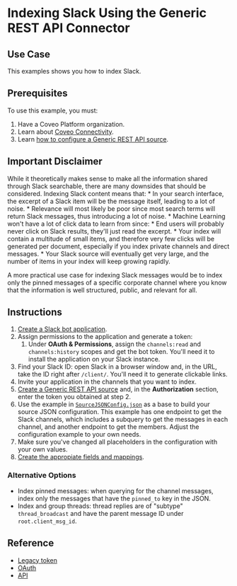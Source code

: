 # Indexing Slack Using the Generic REST API Connector

## Use Case
This examples shows you how to index Slack.

## Prerequisites
To use this example, you must:
1. Have a Coveo Platform organization.
2. Learn about [Coveo Connectivity](https://docs.coveo.com/en/1702/).
3. Learn [how to configure a Generic REST API source](https://docs.coveo.com/en/1896/).

## Important Disclaimer
While it theoretically makes sense to make all the information shared through Slack searchable, there are many downsides that should be considered. Indexing Slack content means that:
    * In your search interface, the excerpt of a Slack item will be the message itself, leading to a lot of noise.
    * Relevance will most likely be poor since most search terms will return Slack messages, thus introducing a lot of noise.
    * Machine Learning won't have a lot of click data to learn from since:
       * End users will probably never click on Slack results, they'll just read the excerpt.
       * Your index will contain a multitude of small items, and therefore very few clicks will be generated per document, especially if you index private channels and direct messages.
    * Your Slack source will eventually get very large, and the number of items in your index will keep growing rapidly.

A more practical use case for indexing Slack messages would be to index only the pinned messages of a specific corporate channel where you know that the information is well structured, public, and relevant for all.

## Instructions
1. [Create a Slack bot application](https://api.slack.com/authentication/basics#calling).
2. Assign permissions to the application and generate a token:
   1. Under **OAuth & Permissions**, assign the `channels:read` and `channels:history` scopes and get the bot token. You'll need it to install the application on your Slack instance.
3. Find your Slack ID: open Slack in a browser window and, in the URL, take the ID right after `/client/`. You'll need it to generate clickable links.
4. Invite your application in the channels that you want to index.
5. [Create a Generic REST API source](https://docs.coveo.com/en/1896/) and, in the **Authorization** section, enter the token you obtained at step 2.
6. Use the example in [`SourceJSONConfig.json`](https://github.com/coveooss/connectivity-library/blob/master/Slack/SourceJSONConfig.json) as a base to build your source JSON configuration. This example has one endpoint to get the Slack channels, which includes a subquery to get the messages in each channel, and another endpoint to get the members. Adjust the configuration example to your own needs.
7. Make sure you've changed all placeholders in the configuration with your own values.
8. [Create the appropiate fields and mappings](https://docs.coveo.com/en/1896/#completion).

### Alternative Options
* Index pinned messages: when querying for the channel messages, index only the messages that have the `pinned_to` key in the JSON.
* Index and group threads: thread replies are of "subtype" `thread_broadcast` and have the parent message ID under `root.client_msg_id`.

## Reference
* [Legacy token](https://get.slack.help/hc/en-us/articles/215770388-Create-and-regenerate-API-tokens#-internal-app-tokens)
* [OAuth](https://api.slack.com/docs/oauth)
* [API](https://api.slack.com/methods/conversations.history)
